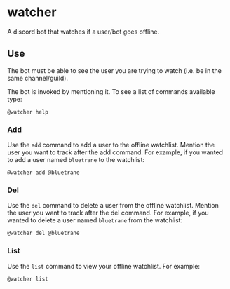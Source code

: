 # watcher

A discord bot that watches if a user/bot goes offline.

## Use

The bot must be able to see the user you are trying to watch (i.e. be in the same channel/guild).

The bot is invoked by mentioning it. To see a list of commands available type:

```
@watcher help
```

### Add

Use the `add` command to add a user to the offline watchlist.
Mention the user you want to track after the add command.
For example, if you wanted to add a user named `bluetrane` to the watchlist:

```
@watcher add @bluetrane
```

### Del

Use the `del` command to delete a user from the offline watchlist.
Mention the user you want to track after the del command.
For example, if you wanted to delete a user named `bluetrane` from the watchlist:

```
@watcher del @bluetrane
```

### List

Use the `list` command to view your offline watchlist.
For example:

```
@watcher list
```